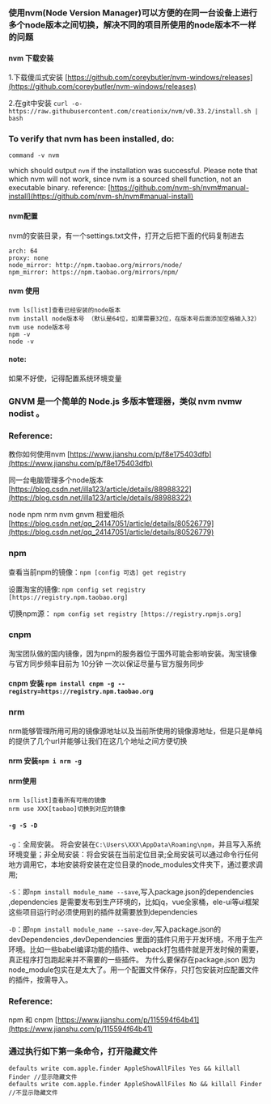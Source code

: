 ### 使用nvm(Node Version Manager)可以方便的在同一台设备上进行多个node版本之间切换，解决不同的项目所使用的node版本不一样的问题 

#### nvm 下载安装
  1.下载傻瓜式安装 [https://github.com/coreybutler/nvm-windows/releases](https://github.com/coreybutler/nvm-windows/releases)
  
  2.在git中安装 `curl -o- https://raw.githubusercontent.com/creationix/nvm/v0.33.2/install.sh | bash`
  
### To verify that nvm has been installed, do:

`command -v nvm`

which should output `nvm` if the installation was successful. Please note that which nvm will not work, since nvm is a sourced shell function, not an executable binary.
reference: [https://github.com/nvm-sh/nvm#manual-install](https://github.com/nvm-sh/nvm#manual-install)

#### nvm配置
nvm的安装目录，有一个settings.txt文件，打开之后把下面的代码复制进去
```
arch: 64 
proxy: none 
node_mirror: http://npm.taobao.org/mirrors/node/ 
npm_mirror: https://npm.taobao.org/mirrors/npm/
```
#### nvm 使用
```
nvm ls[list]查看已经安装的node版本
nvm install node版本号 （默认是64位，如果需要32位，在版本号后面添加空格输入32）
nvm use node版本号
npm -v
node -v
```
#### note:
如果不好使，记得配置系统环境变量


### GNVM 是一个简单的 Node.js 多版本管理器，类似 nvm nvmw nodist 。

### Reference:

  教你如何使用nvm [https://www.jianshu.com/p/f8e175403dfb](https://www.jianshu.com/p/f8e175403dfb)

  同一台电脑管理多个node版本 [https://blog.csdn.net/illa123/article/details/88988322](https://blog.csdn.net/illa123/article/details/88988322)

  node npm nrm nvm gnvm 相爱相杀 [https://blog.csdn.net/qq_24147051/article/details/80526779](https://blog.csdn.net/qq_24147051/article/details/80526779)





### npm 

查看当前npm的镜像：`npm [config 可选] get registry`

设置淘宝的镜像: `npm config set registry [https://registry.npm.taobao.org]`

切换npm源： `npm config set registry [https://registry.npmjs.org]`

### cnpm 
淘宝团队做的国内镜像，因为npm的服务器位于国外可能会影响安装。淘宝镜像与官方同步频率目前为 10分钟 一次以保证尽量与官方服务同步
#### cnpm 安装 `npm install cnpm -g --registry=https://registry.npm.taobao.org`

### nrm
nrm能够管理所用可用的镜像源地址以及当前所使用的镜像源地址，但是只是单纯的提供了几个url并能够让我们在这几个地址之间方便切换
#### nrm 安装`npm i nrm -g`
#### nrm使用
```
nrm ls[list]查看所有可用的镜像
nrm use XXX[taobao]切换到对应的镜像
```


#### `-g -S -D`

`-g`：全局安装。 将会安装在`C:\Users\XXX\AppData\Roaming\npm`，并且写入系统环境变量；非全局安装：将会安装在当前定位目录;全局安装可以通过命令行任何地方调用它，本地安装将安装在定位目录的node_modules文件夹下，通过要求调用;

`-S`：即`npm install module_name --save`,写入package.json的dependencies ,dependencies 是需要发布到生产环境的，比如jq，vue全家桶，ele-ui等ui框架这些项目运行时必须使用到的插件就需要放到dependencies

`-D`：即`npm install module_name --save-dev`,写入package.json的devDependencies ,devDependencies 里面的插件只用于开发环境，不用于生产环境。比如一些babel编译功能的插件、webpack打包插件就是开发时候的需要，真正程序打包跑起来并不需要的一些插件。
为什么要保存在package.json 因为node_module包实在是太大了。用一个配置文件保存，只打包安装对应配置文件的插件，按需导入。

### Reference:
npm 和 cnpm [https://www.jianshu.com/p/115594f64b41](https://www.jianshu.com/p/115594f64b41)



### 通过执行如下第一条命令，打开隐藏文件
```
defaults write com.apple.finder AppleShowAllFiles Yes && killall Finder //显示隐藏文件
defaults write com.apple.finder AppleShowAllFiles No && killall Finder //不显示隐藏文件
```
